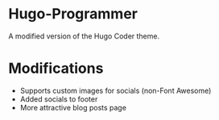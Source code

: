 # Hugo-Programmer
A modified version of the Hugo Coder theme. 

# Modifications
- Supports custom images for socials (non-Font Awesome)
- Added socials to footer
- More attractive blog posts page

